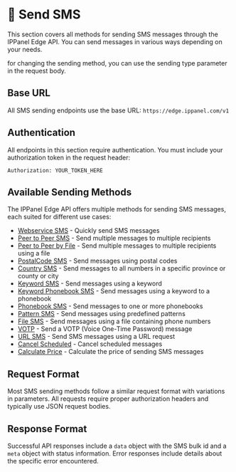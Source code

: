 # 📨 Send SMS

This section covers all methods for sending SMS messages through the IPPanel Edge API. You can send messages in various ways depending on your needs.

for changing the sending method, you can use the sending type parameter in the request body.
## Base URL

All SMS sending endpoints use the base URL: `https://edge.ippanel.com/v1`

## Authentication

All endpoints in this section require authentication. You must include your authorization token in the request header:

```
Authorization: YOUR_TOKEN_HERE
```

## Available Sending Methods

The IPPanel Edge API offers multiple methods for sending SMS messages, each suited for different use cases:

- [Webservice SMS](./webservice) - Quickly send SMS messages
- [Peer to Peer SMS](./peer-to-peer) - Send multiple messages to multiple recipients
- [Peer to Peer by File](./peer-to-peer-file) - Send multiple messages to multiple recipients using a file
- [PostalCode SMS](./postalcode) - Send messages using postal codes
- [Country SMS](./country) - Send messages to all numbers in a specific province or county or city
- [Keyword SMS](./keyword) - Send messages using a keyword
- [Keyword Phonebook SMS](./keyword-phonebook) - Send messages using a keyword to a phonebook
- [Phonebook SMS](./phonebook) - Send messages to one or more phonebooks
- [Pattern SMS](./pattern) - Send messages using predefined patterns
- [File SMS](./file) - Send messages using a file containing phone numbers
- [VOTP](./votp) - Send a VOTP (Voice One-Time Password) message
- [URL SMS](./url) - Send SMS messages using a URL request
- [Cancel Scheduled](./cancel-scheduled) - Cancel scheduled messages
- [Calculate Price](./calculate-price) - Calculate the price of sending SMS messages

## Request Format

Most SMS sending methods follow a similar request format with variations in parameters. All requests require proper authorization headers and typically use JSON request bodies.

## Response Format

Successful API responses include a `data` object with the SMS bulk id and a `meta` object with status information. Error responses include details about the specific error encountered.
